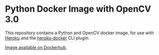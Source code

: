 # Python Docker Image with OpenCV 3.0

This repository contains a Python and OpenCV docker image, for use with [Heroku](http://heroku.com) and the
[heroku-docker](https://github.com/heroku/heroku-docker) CLI plugin.

[Image available on Dockerhub](https://hub.docker.com/r/sugyan/heroku-python-opencv/).
